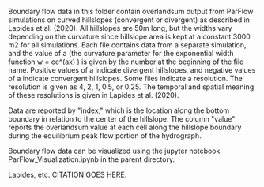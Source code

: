 

Boundary flow data in this folder contain overlandsum output from ParFlow simulations on curved hillslopes (convergent or divergent) as described in Lapides et al. (2020). All hillslopes are 50m long, but the widths vary depending on the curvature since hillslope area is kept at a constant 3000 m2 for all simulations. Each file contains data from a separate simulation, and the value of a (the curvature parameter for the exponential width function w = ce^(ax) ) is given by the number at the beginning of the file name. Positive values of a indicate divergent hillslopes, and negative values of a indicate convergent hillslopes. Some files indicate a resolution. The resolution is given as 4, 2, 1, 0.5, or 0.25. The temporal and spatial meaning of these resolutions is given in Lapides et al. (2020). 

Data are reported by "index," which is the location along the bottom boundary in relation to the center of the hillslope. The column "value" reports the overlandsum value at each cell along the hillslope boundary during the equilibrium peak flow portion of the hydrograph.

Boundary flow data can be visualized using the jupyter notebook ParFlow_Visualization.ipynb in the parent directory.

Lapides, etc. CITATION GOES HERE.
